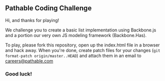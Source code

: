## Pathable Coding Challenge

Hi, and thanks for playing! 

We challenge you to create a basic list implementation using Backbone.js and a portion our very own JS modeling framework (Backbone.Has). 

To play, please fork this repository, open up the index.html file in a browser and hack away. When you're done, create patch files for 
your changes (`git format-patch origin/master..HEAD`) and attach them in an email to careers@pathable.com

### Good luck! 